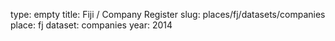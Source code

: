 type: empty
title: Fiji / Company Register
slug: places/fj/datasets/companies
place: fj
dataset: companies
year: 2014
